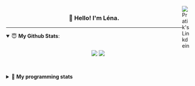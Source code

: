 <!--
<a href="https://twitter.com" target="_blank" rel="nofollow">
 <img align="right" alt="Pratik's Twitter" width="22px" src="https://cdn.jsdelivr.net/npm/simple-icons@v3/icons/twitter.svg" />
</a> 

-->
<a href="https://www.linkedin.com/in/lenagiacalone/" target="_blank" rel="nofollow">
 <img align="right" alt="Pratik's Linkdein" width="22px" src="https://cdn.jsdelivr.net/npm/simple-icons@v3/icons/linkedin.svg" />
</a>



<h3 align="center">👋 Hello! I'm Léna.</h3>

---

<!--
**lgiacalo/lgiacalo** is a ✨ _special_ ✨ repository because its `README.md` (this file) appears on your GitHub profile.

Here are some ideas to get you started:

- 🔭 I’m currently working on ...
- 🌱 I’m currently learning ...
- 👯 I’m looking to collaborate on ...
- 🤔 I’m looking for help with ...
- 💬 Ask me about ...
- 📫 How to reach me: ...
- 😄 Pronouns: ...
- ⚡ Fun fact: ...
-->

<details open>
 <summary> 😇 <b>My Github Stats</b>: </summary>
<br>
<p align = "center">
  <img src = "https://github-readme-stats.vercel.app/api?username=lgiacalo&show_icons=true&theme=nord" width="420">
  <img src = "https://github-readme-stats.vercel.app/api/top-langs/?username=lgiacalo&layout=compact&theme=nord">
</p>
 
<br>
<p align = "center">
  <imp src = "https://github-readme-stats.vercel.app/api/wakatime?username=lgiacalo&theme=nord">
</p>

</details>

<details>
 <summary>🤖 <b>My programming stats</b></summary>
 <br>
 
<!--START_SECTION:waka-->
![Lines of code](https://img.shields.io/badge/From%20Hello%20World%20I%27ve%20Written-966183%20lines%20of%20code-blue)

**🐱 My GitHub Data** 

> 🏆 1,056 Contributions in the Year 2021
 > 
> 📦 297.3 kB Used in GitHub's Storage 
 > 
> 🚫 Not Opted to Hire
 > 
> 📜 44 Public Repositories 
 > 
> 🔑 34 Private Repositories  
 > 
**I'm an Early 🐤** 

```text
🌞 Morning    138 commits    █████░░░░░░░░░░░░░░░░░░░░   19.71% 
🌆 Daytime    370 commits    █████████████░░░░░░░░░░░░   52.86% 
🌃 Evening    184 commits    ██████░░░░░░░░░░░░░░░░░░░   26.29% 
🌙 Night      8 commits      ░░░░░░░░░░░░░░░░░░░░░░░░░   1.14%

```
📅 **I'm Most Productive on Thursday** 

```text
Monday       108 commits    ███░░░░░░░░░░░░░░░░░░░░░░   15.43% 
Tuesday      78 commits     ██░░░░░░░░░░░░░░░░░░░░░░░   11.14% 
Wednesday    134 commits    ████░░░░░░░░░░░░░░░░░░░░░   19.14% 
Thursday     160 commits    █████░░░░░░░░░░░░░░░░░░░░   22.86% 
Friday       82 commits     ███░░░░░░░░░░░░░░░░░░░░░░   11.71% 
Saturday     30 commits     █░░░░░░░░░░░░░░░░░░░░░░░░   4.29% 
Sunday       108 commits    ███░░░░░░░░░░░░░░░░░░░░░░   15.43%

```


📊 **This Week I Spent My Time On** 

```text
⌚︎ Time Zone: Europe/Paris

💬 Programming Languages: 
JavaScript               13 hrs 27 mins      ███████████████░░░░░░░░░░   60.99% 
Markdown                 3 hrs 31 mins       ████░░░░░░░░░░░░░░░░░░░░░   16.0% 
JSON                     3 hrs 3 mins        ███░░░░░░░░░░░░░░░░░░░░░░   13.85% 
Twig                     48 mins             █░░░░░░░░░░░░░░░░░░░░░░░░   3.69% 
Bash                     45 mins             ░░░░░░░░░░░░░░░░░░░░░░░░░   3.47%

🔥 Editors: 
VS Code                  22 hrs 3 mins       █████████████████████████   100.0%

🐱‍💻 Projects: 
pappers-engine           13 hrs 7 mins       ███████████████░░░░░░░░░░   59.5% 
Work                     4 hrs 26 mins       █████░░░░░░░░░░░░░░░░░░░░   20.15% 
augmentation_capital     3 hrs 53 mins       ████░░░░░░░░░░░░░░░░░░░░░   17.64% 
testCS                   33 mins             ░░░░░░░░░░░░░░░░░░░░░░░░░   2.51% 
testMDS                  2 mins              ░░░░░░░░░░░░░░░░░░░░░░░░░   0.2%

💻 Operating System: 
Mac                      22 hrs 3 mins       █████████████████████████   100.0%

```

**I Mostly Code in C** 

```text
C                        26 repos            ████████░░░░░░░░░░░░░░░░░   32.1% 
JavaScript               16 repos            █████░░░░░░░░░░░░░░░░░░░░   19.75% 
HTML                     8 repos             ██░░░░░░░░░░░░░░░░░░░░░░░   9.88% 
Shell                    8 repos             ██░░░░░░░░░░░░░░░░░░░░░░░   9.88% 
C++                      4 repos             █░░░░░░░░░░░░░░░░░░░░░░░░   4.94%

```


**Timeline**

![Chart not found](https://raw.githubusercontent.com/lgiacalo/lgiacalo/main/charts/bar_graph.png) 


 Last Updated on 20/10/2021
<!--END_SECTION:waka-->

</details>
